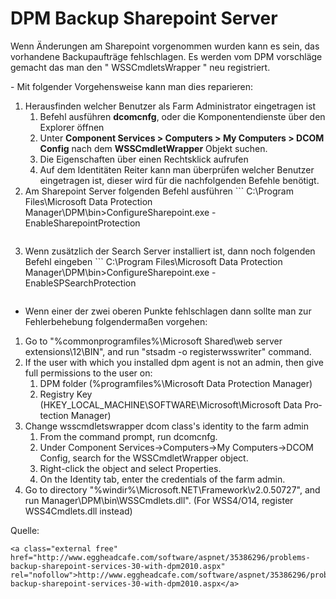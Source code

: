 # DPM Backup Sharepoint Server

Wenn Änderungen am Sharepoint vorgenommen wurden kann es sein, das vorhandene Backupaufträge fehlschlagen. Es werden vom DPM vorschläge gemacht das man den " WSSCmdletsWrapper " neu registriert.

<div class="vector-body" id="bkmrk-mit-folgender-vorgeh"><div class="mw-body-content mw-content-ltr" dir="ltr" lang="de"><div class="mw-parser-output">- Mit folgender Vorgehensweise kann man dies reparieren:

1. Herausfinden welcher Benutzer als Farm Administrator eingetragen ist 
    1. Befehl ausführen **dcomcnfg**, oder die Komponentendienste über den Explorer öffnen
    2. Unter **Component Services &gt; Computers &gt; My Computers &gt; DCOM Config** nach dem **WSSCmdletWrapper** Objekt suchen.
    3. Die Eigenschaften über einen Rechtsklick aufrufen
    4. Auf dem Identitäten Reiter kann man überprüfen welcher Benutzer eingetragen ist, dieser wird für die nachfolgenden Befehle benötigt.
2. Am Sharepoint Server folgenden Befehl ausführen ```
    C:\Program Files\Microsoft Data Protection Manager\DPM\bin>ConfigureSharepoint.exe -EnableSharepointProtection
    ```
3. Wenn zusätzlich der Search Server installiert ist, dann noch folgenden Befehl eingeben ```
    C:\Program Files\Microsoft Data Protection Manager\DPM\bin>ConfigureSharepoint.exe -EnableSPSearchProtection
    ```

- Wenn einer der zwei oberen Punkte fehlschlagen dann sollte man zur Fehlerbehebung folgendermaßen vorgehen:

1. Go to "%commonprogramfiles%\\Microsoft Shared\\web server extensions\\12\\BIN", and run "stsadm -o registerwsswriter" command.
2. If the user with which you installed dpm agent is not an admin, then give full permissions to the user on: 
    1. DPM folder (%programfiles%\\Microsoft Data Protection Manager)
    2. Registry Key (HKEY\_LOCAL\_MACHINE\\SOFTWARE\\Microsoft\\Microsoft Data Protection Manager)
3. Change wsscmdletswrapper dcom class's identity to the farm admin 
    1. From the command prompt, run dcomcnfg.
    2. Under Component Services-&gt;Computers-&gt;My Computers-&gt;DCOM Config, search for the WSSCmdletWrapper object.
    3. Right-click the object and select Properties.
    4. On the Identity tab, enter the credentials of the farm admin.
4. Go to directory "%windir%\\Microsoft.NET\\Framework\\v2.0.50727", and run Manager\\DPM\\bin\\WSSCmdlets.dll". (For WSS4/O14, register WSS4Cmdlets.dll instead)

</div></div></div>Quelle:

```
<a class="external free" href="http://www.eggheadcafe.com/software/aspnet/35386296/problems-backup-sharepoint-services-30-with-dpm2010.aspx" rel="nofollow">http://www.eggheadcafe.com/software/aspnet/35386296/problems-backup-sharepoint-services-30-with-dpm2010.aspx</a>
```